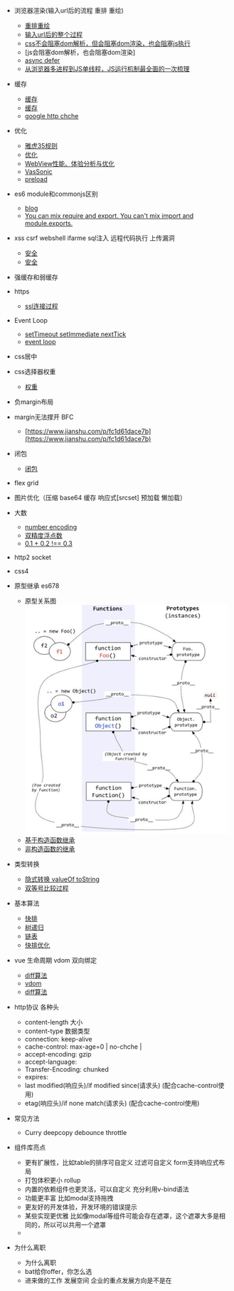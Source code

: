 + 浏览器渲染(输入url后的流程 重排 重绘)
  - [重排重绘](https://juejin.im/post/5a9923e9518825558251c96a?utm_source=gold_browser_extension)
  - [输入url后的整个过程](https://www.jianshu.com/p/9075ee83b679)
  - [css不会阻塞dom解析，但会阻塞dom渲染，也会阻塞js执行](https://blog.csdn.net/github_39133192/article/details/74560891)
  - [js会阻塞dom解析，也会阻塞dom渲染]
  - [async defer](https://segmentfault.com/q/1010000000640869)
  - [从浏览器多进程到JS单线程，JS运行机制最全面的一次梳理](https://juejin.im/post/5a6547d0f265da3e283a1df7?utm_medium=fe&utm_source=weixinqun)

+ 缓存
  - [缓存](https://my.oschina.net/leejun2005/blog/369148)
  - [缓存](http://blog.csdn.net/jiana227/article/details/7732227)
  - [google http chche](https://developers.google.com/web/fundamentals/performance/optimizing-content-efficiency/http-caching?hl=zh-cn)

+ 优化
  - [雅虎35规则](https://github.com/creeperyang/blog/issues/1)
  - [优化](https://www.zhihu.com/question/21658448)
  - [WebView性能、体验分析与优化](https://tech.meituan.com/WebViewPerf.html)
  - [VasSonic](https://www.jianshu.com/p/0fbd4a57b553)
  - [preload](https://www.jianshu.com/p/24ffa6d45087)

+ es6 module和commonjs区别
  - [blog](https://github.com/ShowJoy-com/showjoy-blog/issues/39)
  - [You can mix require and export. You can't mix import and module.exports.](https://github.com/webpack/webpack/issues/4039)

+ xss csrf webshell ifarme sql注入 远程代码执行 上传漏洞
  - [安全](http://web.jobbole.com/92875/)
  - [安全](http://web.jobbole.com/92893/)

+ 强缓存和弱缓存

+ https
  - [ssl连接过程](http://www.ruanyifeng.com/blog/2014/09/illustration-ssl.html)

+ Event Loop
  - [setTimeout setImmediate nextTick](https://segmentfault.com/a/1190000008595101)
  - [event loop](http://www.ruanyifeng.com/blog/2014/10/event-loop.html)

+ css居中

+ css选择器权重
  - [权重](https://www.cnblogs.com/dq-Leung/p/4213375.html)

+ 负margin布局

+ margin无法撑开 BFC
  - [https://www.jianshu.com/p/fc1d61dace7b](https://www.jianshu.com/p/fc1d61dace7b)

+ 闭包
  - [闭包](https://www.zhihu.com/question/34210214)

+ flex grid

+ 图片优化（压缩 base64 缓存 响应式[srcset] 预加载 懒加载）

+ 大数
  - [number encoding](http://2ality.com/2012/04/number-encoding.html)
  - [双精度浮点数](https://zh.wikipedia.org/wiki/%E9%9B%99%E7%B2%BE%E5%BA%A6%E6%B5%AE%E9%BB%9E%E6%95%B8)
  - [0.1 + 0.2 !== 0.3](https://www.zhihu.com/question/24415787)

+ http2 socket

+ css4

+ 原型继承 es678
  - 原型关系图
  ![prototype vs __proto__](prototype.jpeg)
  - [基于构造函数继承](http://www.ruanyifeng.com/blog/2010/05/object-oriented_javascript_inheritance.html)
  - [非构造函数的继承](http://www.ruanyifeng.com/blog/2010/05/object-oriented_javascript_inheritance_continued.html)

+ 类型转换
  - [隐式转换 valueOf toString](http://frontenddev.org/link/conversion-of-tostring-and-the-valueof-javascript-object.html)
  - [双等号比较过程](https://segmentfault.com/a/1190000008038751)

+ 基本算法
  - [快排](http://www.ruanyifeng.com/blog/2011/04/quicksort_in_javascript.html)
  - [树递归]()
  - [链表](https://juejin.im/entry/59cb70995188256aa423b680)
  - [快排优化](https://blog.csdn.net/msdnwolaile/article/details/52133674)

+ vue 生命周期 vdom 双向绑定
  - [diff算法](https://segmentfault.com/a/1190000008782928)
  - [vdom](https://segmentfault.com/a/1190000013469565)
  - [diff算法](https://blog.csdn.net/u010692018/article/details/78799335)

+ http协议 各种头
  - content-length  大小
  - content-type  数据类型
  - connection: keep-alive
  - cache-control: max-age=0 | no-chche | 
  - accept-encoding: gzip
  - accept-language: 
  - Transfer-Encoding: chunked
  - expires: 
  - last modified(响应头)/if modified since(请求头) (配合cache-control使用)
  - etag(响应头)/if none match(请求头) (配合cache-control使用)

+ 常见方法
  - Curry deepcopy debounce throttle 

+ 组件库亮点
  - 更有扩展性，比如table的排序可自定义  过滤可自定义  form支持响应式布局
  - 打包体积更小  rollup
  - 内置的依赖组件也更灵活，可以自定义  充分利用v-bind语法
  - 功能更丰富 比如modal支持拖拽
  - 更友好的开发体验，开发环境的错误提示
  - 某些实现更优雅 比如像modal等组件可能会存在遮罩，这个遮罩大多是相同的，所以可以共用一个遮罩
  - 

+ 为什么离职
  - 为什么离职
  - bat给你offer，你怎么选
  - 进来做的工作 发展空间 企业的重点发展方向是不是在
